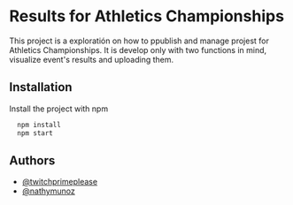
# Results for Athletics Championships

This project is a exploratión on how to ppublish and manage projest for Athletics Championships. It is develop only with two functions in mind, visualize event's results and uploading them.


## Installation

Install the project with npm

```bash
  npm install
  npm start
```
    
## Authors

- [@twitchprimeplease](https://www.github.com/twitchprimeplease)
- [@nathymunoz](https://www.github.com/nathymunoz)

